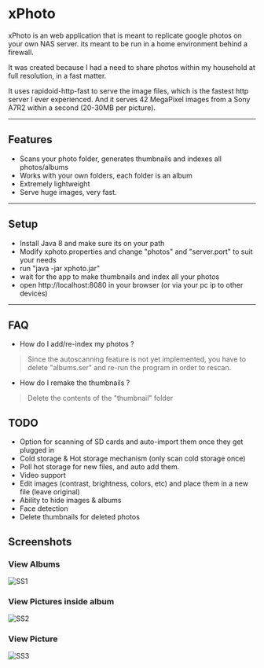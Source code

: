 # xPhoto

xPhoto is an web application that is meant to replicate google photos on your own NAS server.
its meant to  be run in a home environment behind a firewall.

It was created because I had a need to share photos within my household at full resolution, in a fast matter.

It uses rapidoid-http-fast to serve the image files, which is the fastest http server I ever experienced. And it serves 42 MegaPixel images from a Sony A7R2 within a second (20-30MB per picture). 

---


## Features

- Scans your photo folder, generates thumbnails and indexes all photos/albums
- Works with your own folders, each folder is an album
- Extremely lightweight
- Serve huge images, very fast.

---


## Setup

- Install Java 8 and make sure its on your path
- Modify xphoto.properties and change "photos" and "server.port" to suit your needs
- run "java -jar xphoto.jar"
- wait for the app to make thumbnails and index all your photos
- open http://localhost:8080 in your browser (or via your pc ip to other devices)
---

## FAQ

- How do I add/re-index my photos ?

> Since the autoscanning feature is not yet implemented, you have to delete "albums.ser" and re-run the program in order to rescan.

- How do I remake the thumbnails ?

> Delete the contents of the "thumbnail" folder


## TODO

- Option for scanning of SD cards and auto-import them once they get plugged in
- Cold storage & Hot storage mechanism (only scan cold storage once)
- Poll hot storage for new files, and auto add them.
- Video support
- Edit images (contrast, brightness, colors, etc) and place them in a new file (leave original)
- Ability to hide images & albums
- Face detection 
- Delete thumbnails for deleted photos

## Screenshots

### View Albums
![SS1](https://i.imgur.com/koijIJO.jpg)

### View Pictures inside album
![SS2](https://imgur.com/H7bdIwb.jpg)

### View Picture
![SS3](https://imgur.com/HW5kMnY.jpg)
